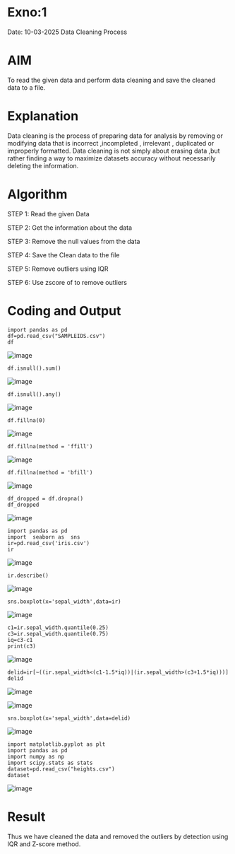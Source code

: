 # Exno:1
Date: 10-03-2025
Data Cleaning Process

# AIM
To read the given data and perform data cleaning and save the cleaned data to a file.

# Explanation
Data cleaning is the process of preparing data for analysis by removing or modifying data that is incorrect ,incompleted , irrelevant , duplicated or improperly formatted. Data cleaning is not simply about erasing data ,but rather finding a way to maximize datasets accuracy without necessarily deleting the information.

# Algorithm
STEP 1: Read the given Data

STEP 2: Get the information about the data

STEP 3: Remove the null values from the data

STEP 4: Save the Clean data to the file

STEP 5: Remove outliers using IQR

STEP 6: Use zscore of to remove outliers

# Coding and Output
```
import pandas as pd
df=pd.read_csv("SAMPLEIDS.csv")
df
```     
![image](https://github.com/user-attachments/assets/30d6f69e-89d8-4b96-b3da-a97d3ed0bad3)
``` 
df.isnull().sum()

``` 
![image](https://github.com/user-attachments/assets/a6021fd0-fa2e-477d-9286-c93d723637d3)
``` 
df.isnull().any()
``` 
![image](https://github.com/user-attachments/assets/2228cafe-dd89-44b0-8a85-96e62605f2b0)
``` 
df.fillna(0)
``` 
![image](https://github.com/user-attachments/assets/56537fd9-9eea-4986-a163-f98f084a2a26)
``` 
df.fillna(method = 'ffill')
``` 
![image](https://github.com/user-attachments/assets/88d5faa3-3ae1-4f04-bfbc-dd4bdbcb88ba)
``` 
df.fillna(method = 'bfill')
``` 
![image](https://github.com/user-attachments/assets/103ab318-eac8-47e3-b29c-44fbe1e2d05d)
``` 
df_dropped = df.dropna()
df_dropped
``` 
![image](https://github.com/user-attachments/assets/811c9b60-6936-4ef0-80ee-3700c590ff96)
``` 
import pandas as pd
import  seaborn as  sns
ir=pd.read_csv('iris.csv')
ir
``` 
![image](https://github.com/user-attachments/assets/5c96dac0-cbfe-4c57-a54a-e69cb2f89cd0)
``` 
ir.describe()
``` 
![image](https://github.com/user-attachments/assets/71459990-8e9e-483b-8aea-b5c83b9c1c99)
``` 
sns.boxplot(x='sepal_width',data=ir)
``` 
![image](https://github.com/user-attachments/assets/e2347a2c-6fa5-4eaa-9d04-17820a1eef3c)
``` 
c1=ir.sepal_width.quantile(0.25)
c3=ir.sepal_width.quantile(0.75)
iq=c3-c1
print(c3)
``` 
![image](https://github.com/user-attachments/assets/3b947f82-9c35-4944-8904-af3e15f8ee3f)
``` 
delid=ir[~((ir.sepal_width<(c1-1.5*iq))|(ir.sepal_width>(c3+1.5*iq)))]
delid
``` 
![image](https://github.com/user-attachments/assets/e918061f-8fc1-4696-8d36-27677e7b82b3)

![image](https://github.com/user-attachments/assets/314fe55e-5905-4f56-8ccc-679f0c6a4128)
``` 
sns.boxplot(x='sepal_width',data=delid)
``` 
![image](https://github.com/user-attachments/assets/9f21e90f-292d-4f9f-a995-bd2d1c808ef1)
``` 
import matplotlib.pyplot as plt
import pandas as pd
import numpy as np
import scipy.stats as stats
dataset=pd.read_csv("heights.csv")
dataset
``` 

![image](https://github.com/user-attachments/assets/02a6cfb6-073a-4f5c-8204-80124ce305a3)

















# Result

 Thus we have cleaned the data and removed the outliers by detection using IQR and Z-score method.

